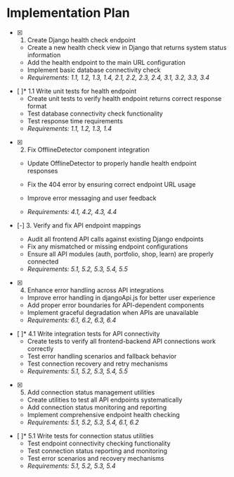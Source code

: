 # Implementation Plan

- [x] 1. Create Django health check endpoint


  - Create a new health check view in Django that returns system status information
  - Add the health endpoint to the main URL configuration
  - Implement basic database connectivity check
  - _Requirements: 1.1, 1.2, 1.3, 1.4, 2.1, 2.2, 2.3, 2.4, 3.1, 3.2, 3.3, 3.4_

- [ ]* 1.1 Write unit tests for health endpoint
  - Create unit tests to verify health endpoint returns correct response format
  - Test database connectivity check functionality
  - Test response time requirements
  - _Requirements: 1.1, 1.2, 1.3, 1.4_



- [x] 2. Fix OfflineDetector component integration





  - Update OfflineDetector to properly handle health endpoint responses
  - Fix the 404 error by ensuring correct endpoint URL usage


  - Improve error messaging and user feedback
  - _Requirements: 4.1, 4.2, 4.3, 4.4_

- [-] 3. Verify and fix API endpoint mappings




  - Audit all frontend API calls against existing Django endpoints
  - Fix any mismatched or missing endpoint configurations
  - Ensure all API modules (auth, portfolio, shop, learn) are properly connected
  - _Requirements: 5.1, 5.2, 5.3, 5.4, 5.5_

- [x] 4. Enhance error handling across API integrations

  - Improve error handling in djangoApi.js for better user experience
  - Add proper error boundaries for API-dependent components
  - Implement graceful degradation when APIs are unavailable
  - _Requirements: 6.1, 6.2, 6.3, 6.4_

- [ ]* 4.1 Write integration tests for API connectivity
  - Create tests to verify all frontend-backend API connections work correctly
  - Test error handling scenarios and fallback behavior
  - Test connection recovery and retry mechanisms
  - _Requirements: 5.1, 5.2, 5.3, 5.4, 5.5_

- [x] 5. Add connection status management utilities



  - Create utilities to test all API endpoints systematically
  - Add connection status monitoring and reporting
  - Implement comprehensive endpoint health checking
  - _Requirements: 5.1, 5.2, 5.3, 5.4, 6.1, 6.2_

- [ ]* 5.1 Write tests for connection status utilities
  - Test endpoint connectivity checking functionality
  - Test connection status reporting and monitoring
  - Test error scenarios and recovery mechanisms
  - _Requirements: 5.1, 5.2, 5.3, 5.4_